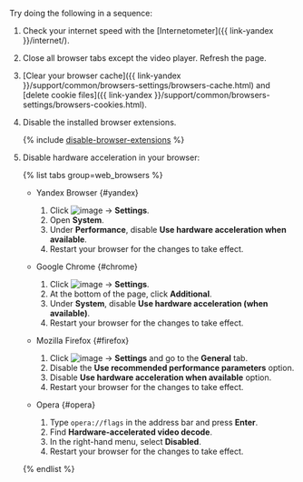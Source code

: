 Try doing the following in a sequence:

1. Check your internet speed with the [Internetometer]({{ link-yandex }}/internet/).
1. Close all browser tabs except the video player. Refresh the page.
1. [Clear your browser cache]({{ link-yandex }}/support/common/browsers-settings/browsers-cache.html) and [delete cookie files]({{ link-yandex }}/support/common/browsers-settings/browsers-cookies.html).
1. Disable the installed browser extensions.

   {% include [disable-browser-extensions](disable-browser-extensions.md) %}

1. Disable hardware acceleration in your browser:

   {% list tabs group=web_browsers %}

   - Yandex Browser {#yandex}

      1. Click ![image](../../_assets/console-icons/bars.svg) → **Settings**.
      1. Open **System**.
      1. Under **Performance**, disable **Use hardware acceleration when available**.
      1. Restart your browser for the changes to take effect.

   - Google Chrome {#chrome}

      1. Click ![image](../../_assets/console-icons/ellipsis-vertical.svg) → **Settings**.
      1. At the bottom of the page, click **Additional**.
      1. Under **System**, disable **Use hardware acceleration (when available)**.
      1. Restart your browser for the changes to take effect.

   - Mozilla Firefox {#firefox}

      1. Click ![image](../../_assets/console-icons/bars.svg) → **Settings** and go to the **General** tab.
      1. Disable the **Use recommended performance parameters** option.
      1. Disable **Use hardware acceleration when available** option.
      1. Restart your browser for the changes to take effect.

   - Opera {#opera}

      1. Type `opera://flags` in the address bar and press **Enter**.
      1. Find **Hardware-accelerated video decode**.
      1. In the right-hand menu, select **Disabled**.
      1. Restart your browser for the changes to take effect.

   {% endlist %}